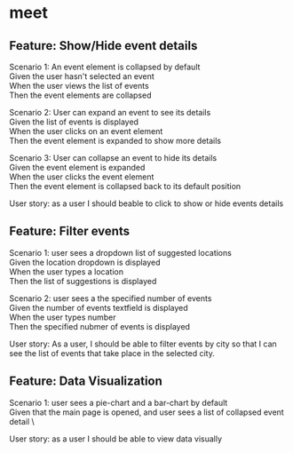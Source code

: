 # meet

## Feature: Show/Hide event details

  Scenario 1: An event element is collapsed by default \
      Given the user hasn't selected an event \
      When the user views the list of events \
      Then the event elements are collapsed 
   
  Scenario 2: User can expand an event to see its details \
     Given the list of events is displayed \
When the user clicks on an event element \
Then the event element is expanded to show more details
     
  Scenario 3: User can collapse an event to hide its details \
     Given the event element is expanded \
When the user clicks the event element \
Then the event element is collapsed back to its default position
     
  User story: as a user I should beable to click to show or hide events details

## Feature: Filter events 
Scenario 1: user sees a dropdown list of suggested locations \
     Given the location dropdown is displayed \
When the user types a location \
Then the list of suggestions is displayed

  Scenario 2: user sees a the specified number of events \
    Given the number of events textfield is displayed \
When the user types number \
Then the specified nubmer of events is displayed

  User story: As a user, 
  I should be able to filter events by city 
  so that I can see the list of events that take place in the selected city.
    

## Feature: Data Visualization 

  Scenario 1: user sees a pie-chart and a bar-chart by default \
     Given that the main page is opened, and user sees a list of collapsed event detail \
     
  User story: as a user I should be able to view data visually 
